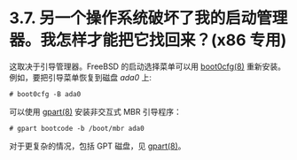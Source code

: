 # 3.7. 另一个操作系统破坏了我的启动管理器。我怎样才能把它找回来？(x86 专用)

这取决于引导管理器。FreeBSD 的启动选择菜单可以用 [boot0cfg(8)](https://www.freebsd.org/cgi/man.cgi?query=boot0cfg&sektion=8&format=html) 重新安装。例如，要把引导菜单恢复到磁盘 *ada0* 上:

```
# boot0cfg -B ada0
```

可以使用 [gpart(8)](https://www.freebsd.org/cgi/man.cgi?query=gpart&sektion=8&format=html) 安装非交互式 MBR 引导程序：

```
# gpart bootcode -b /boot/mbr ada0
```

对于更复杂的情况，包括 GPT 磁盘，见 [gpart(8)](https://www.freebsd.org/cgi/man.cgi?query=gpart&sektion=8&format=html)。
